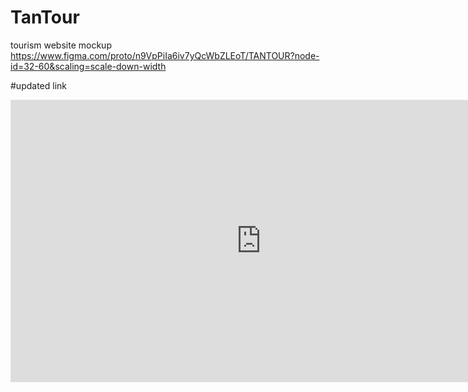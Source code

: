 # TanTour
tourism website mockup https://www.figma.com/proto/n9VpPiIa6iv7yQcWbZLEoT/TANTOUR?node-id=32-60&scaling=scale-down-width

#updated link
<iframe style="border: 1px solid rgba(0, 0, 0, 0.1);" width="800" height="450" src="https://www.figma.com/embed?embed_host=share&url=https%3A%2F%2Fwww.figma.com%2Ffile%2Fn9VpPiIa6iv7yQcWbZLEoT%2FTANTOUR%3Ftype%3Ddesign%26node-id%3D32%253A59%26t%3DygopOJJ7Zpi1EjSn-1" allowfullscreen></iframe>
